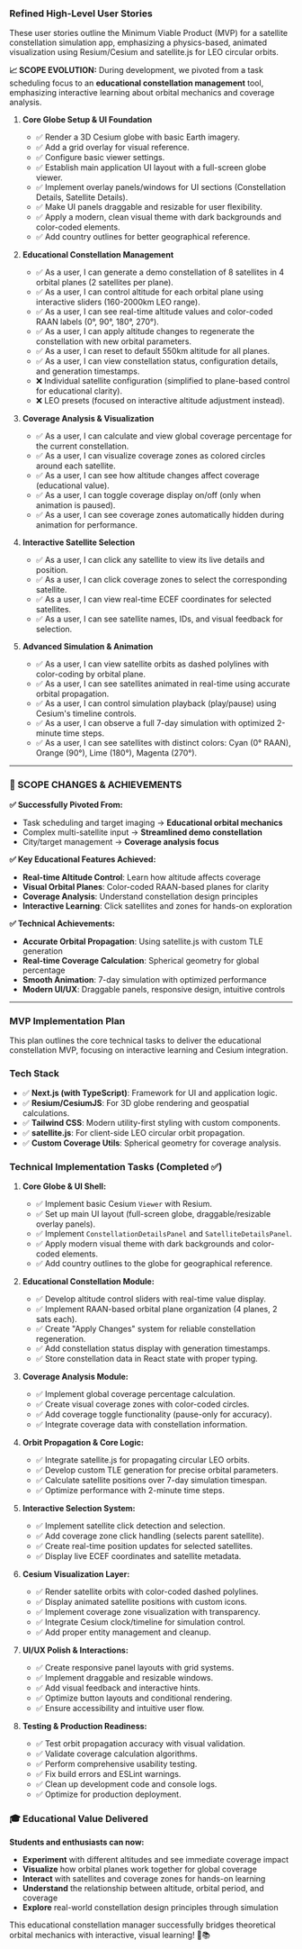 ### Refined High-Level User Stories

These user stories outline the Minimum Viable Product (MVP) for a satellite constellation simulation app, emphasizing a physics-based, animated visualization using Resium/Cesium and satellite.js for LEO circular orbits.

**📈 SCOPE EVOLUTION:** During development, we pivoted from a task scheduling focus to an **educational constellation management** tool, emphasizing interactive learning about orbital mechanics and coverage analysis.

1.  **Core Globe Setup & UI Foundation**
    - ✅ Render a 3D Cesium globe with basic Earth imagery.
    - ✅ Add a grid overlay for visual reference.
    - ✅ Configure basic viewer settings.
    - ✅ Establish main application UI layout with a full-screen globe viewer.
    - ✅ Implement overlay panels/windows for UI sections (Constellation Details, Satellite Details).
    - ✅ Make UI panels draggable and resizable for user flexibility.
    - ✅ Apply a modern, clean visual theme with dark backgrounds and color-coded elements.
    - ✅ Add country outlines for better geographical reference.

2.  **Educational Constellation Management**
    - ✅ As a user, I can generate a demo constellation of 8 satellites in 4 orbital planes (2 satellites per plane).
    - ✅ As a user, I can control altitude for each orbital plane using interactive sliders (160-2000km LEO range).
    - ✅ As a user, I can see real-time altitude values and color-coded RAAN labels (0°, 90°, 180°, 270°).
    - ✅ As a user, I can apply altitude changes to regenerate the constellation with new orbital parameters.
    - ✅ As a user, I can reset to default 550km altitude for all planes.
    - ✅ As a user, I can view constellation status, configuration details, and generation timestamps.
    - ❌ Individual satellite configuration (simplified to plane-based control for educational clarity).
    - ❌ LEO presets (focused on interactive altitude adjustment instead).

3.  **Coverage Analysis & Visualization**
    - ✅ As a user, I can calculate and view global coverage percentage for the current constellation.
    - ✅ As a user, I can visualize coverage zones as colored circles around each satellite.
    - ✅ As a user, I can see how altitude changes affect coverage (educational value).
    - ✅ As a user, I can toggle coverage display on/off (only when animation is paused).
    - ✅ As a user, I can see coverage zones automatically hidden during animation for performance.

4.  **Interactive Satellite Selection**
    - ✅ As a user, I can click any satellite to view its live details and position.
    - ✅ As a user, I can click coverage zones to select the corresponding satellite.
    - ✅ As a user, I can view real-time ECEF coordinates for selected satellites.
    - ✅ As a user, I can see satellite names, IDs, and visual feedback for selection.

5.  **Advanced Simulation & Animation**
    - ✅ As a user, I can view satellite orbits as dashed polylines with color-coding by orbital plane.
    - ✅ As a user, I can see satellites animated in real-time using accurate orbital propagation.
    - ✅ As a user, I can control simulation playback (play/pause) using Cesium's timeline controls.
    - ✅ As a user, I can observe a full 7-day simulation with optimized 2-minute time steps.
    - ✅ As a user, I can see satellites with distinct colors: Cyan (0° RAAN), Orange (90°), Lime (180°), Magenta (270°).

---

### 🎯 SCOPE CHANGES & ACHIEVEMENTS

**✅ Successfully Pivoted From:**
- Task scheduling and target imaging → **Educational orbital mechanics**
- Complex multi-satellite input → **Streamlined demo constellation**
- City/target management → **Coverage analysis focus**

**✅ Key Educational Features Achieved:**
- **Real-time Altitude Control**: Learn how altitude affects coverage
- **Visual Orbital Planes**: Color-coded RAAN-based planes for clarity  
- **Coverage Analysis**: Understand constellation design principles
- **Interactive Learning**: Click satellites and zones for hands-on exploration

**✅ Technical Achievements:**
- **Accurate Orbital Propagation**: Using satellite.js with custom TLE generation
- **Real-time Coverage Calculation**: Spherical geometry for global percentage
- **Smooth Animation**: 7-day simulation with optimized performance
- **Modern UI/UX**: Draggable panels, responsive design, intuitive controls

---

### MVP Implementation Plan

This plan outlines the core technical tasks to deliver the educational constellation MVP, focusing on interactive learning and Cesium integration.

### Tech Stack

- ✅ **Next.js (with TypeScript)**: Framework for UI and application logic.
- ✅ **Resium/CesiumJS**: For 3D globe rendering and geospatial calculations.
- ✅ **Tailwind CSS**: Modern utility-first styling with custom components.
- ✅ **satellite.js**: For client-side LEO circular orbit propagation.
- ✅ **Custom Coverage Utils**: Spherical geometry for coverage analysis.

### Technical Implementation Tasks (Completed ✅)

1.  **Core Globe & UI Shell:**
    - ✅ Implement basic Cesium `Viewer` with Resium.
    - ✅ Set up main UI layout (full-screen globe, draggable/resizable overlay panels).
    - ✅ Implement `ConstellationDetailsPanel` and `SatelliteDetailsPanel`.
    - ✅ Apply modern visual theme with dark backgrounds and color-coded elements.
    - ✅ Add country outlines to the globe for geographical reference.

2.  **Educational Constellation Module:**
    - ✅ Develop altitude control sliders with real-time value display.
    - ✅ Implement RAAN-based orbital plane organization (4 planes, 2 sats each).
    - ✅ Create "Apply Changes" system for reliable constellation regeneration.
    - ✅ Add constellation status display with generation timestamps.
    - ✅ Store constellation data in React state with proper typing.

3.  **Coverage Analysis Module:**
    - ✅ Implement global coverage percentage calculation.
    - ✅ Create visual coverage zones with color-coded circles.
    - ✅ Add coverage toggle functionality (pause-only for accuracy).
    - ✅ Integrate coverage data with constellation information.

4.  **Orbit Propagation & Core Logic:**
    - ✅ Integrate satellite.js for propagating circular LEO orbits.
    - ✅ Develop custom TLE generation for precise orbital parameters.
    - ✅ Calculate satellite positions over 7-day simulation timespan.
    - ✅ Optimize performance with 2-minute time steps.

5.  **Interactive Selection System:**
    - ✅ Implement satellite click detection and selection.
    - ✅ Add coverage zone click handling (selects parent satellite).
    - ✅ Create real-time position updates for selected satellites.
    - ✅ Display live ECEF coordinates and satellite metadata.

6.  **Cesium Visualization Layer:**
    - ✅ Render satellite orbits with color-coded dashed polylines.
    - ✅ Display animated satellite positions with custom icons.
    - ✅ Implement coverage zone visualization with transparency.
    - ✅ Integrate Cesium clock/timeline for simulation control.
    - ✅ Add proper entity management and cleanup.

7.  **UI/UX Polish & Interactions:**
    - ✅ Create responsive panel layouts with grid systems.
    - ✅ Implement draggable and resizable windows.
    - ✅ Add visual feedback and interactive hints.
    - ✅ Optimize button layouts and conditional rendering.
    - ✅ Ensure accessibility and intuitive user flow.

8.  **Testing & Production Readiness:**
    - ✅ Test orbit propagation accuracy with visual validation.
    - ✅ Validate coverage calculation algorithms.
    - ✅ Perform comprehensive usability testing.
    - ✅ Fix build errors and ESLint warnings.
    - ✅ Clean up development code and console logs.
    - ✅ Optimize for production deployment.

### 🎓 Educational Value Delivered

**Students and enthusiasts can now:**
- **Experiment** with different altitudes and see immediate coverage impact
- **Visualize** how orbital planes work together for global coverage
- **Interact** with satellites and coverage zones for hands-on learning
- **Understand** the relationship between altitude, orbital period, and coverage
- **Explore** real-world constellation design principles through simulation

This educational constellation manager successfully bridges theoretical orbital mechanics with interactive, visual learning! 🚀📚
